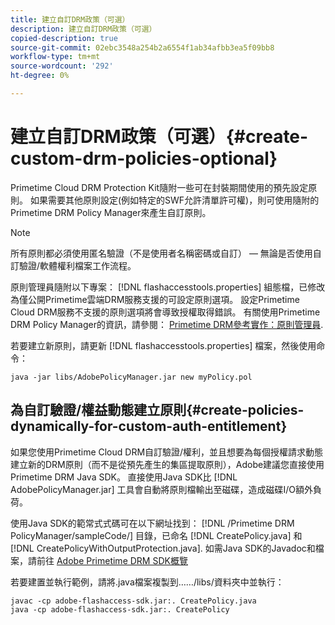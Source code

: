 ```yaml
---
title: 建立自訂DRM政策（可選）
description: 建立自訂DRM政策（可選）
copied-description: true
source-git-commit: 02ebc3548a254b2a6554f1ab34afbb3ea5f09bb8
workflow-type: tm+mt
source-wordcount: '292'
ht-degree: 0%

---
```


# 建立自訂DRM政策（可選）{#create-custom-drm-policies-optional}

Primetime Cloud DRM Protection Kit隨附一些可在封裝期間使用的預先設定原則。 如果需要其他原則設定(例如特定的SWF允許清單許可權)，則可使用隨附的Primetime DRM Policy Manager來產生自訂原則。

>[!NOTE]
>
>所有原則都必須使用匿名驗證（不是使用者名稱密碼或自訂） — 無論是否使用自訂驗證/軟體權利檔案工作流程。

原則管理員隨附以下專案： [!DNL flashaccesstools.properties] 組態檔，已修改為僅公開Primetime雲端DRM服務支援的可設定原則選項。 設定Primetime Cloud DRM服務不支援的原則選項將會導致授權取得錯誤。 有關使用Primetime DRM Policy Manager的資訊，請參閱： [Primetime DRM參考實作：原則管理員](https://help.adobe.com/en_US/primetime/drm/5.3/reference_implementations/index.html#concept-DRM_Policy_Manager).

若要建立新原則，請更新 [!DNL flashaccesstools.properties] 檔案，然後使用命令：

```
java -jar libs/AdobePolicyManager.jar new myPolicy.pol
```

## 為自訂驗證/權益動態建立原則{#create-policies-dynamically-for-custom-auth-entitlement}

如果您使用Primetime Cloud DRM自訂驗證/權利，並且想要為每個授權請求動態建立新的DRM原則（而不是從預先產生的集區提取原則），Adobe建議您直接使用Primetime DRM Java SDK。 直接使用Java SDK比 [!DNL AdobePolicyManager.jar] 工具會自動將原則檔輸出至磁碟，造成磁碟I/O額外負荷。

使用Java SDK的範常式式碼可在以下網址找到： [!DNL /Primetime DRM PolicyManager/sampleCode/] 目錄，已命名 [!DNL CreatePolicy.java] 和 [!DNL CreatePolicyWithOutputProtection.java]. 如需Java SDK的Javadoc和檔案，請前往 [Adobe Primetime DRM SDK概覽](../../../digital-rights-management/drm-sdk-overview/overview.md)

若要建置並執行範例，請將.java檔案複製到……/libs/資料夾中並執行：

```
javac -cp adobe-flashaccess-sdk.jar:. CreatePolicy.java
java -cp adobe-flashaccess-sdk.jar:. CreatePolicy
```
